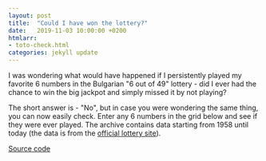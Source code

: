 ```yaml
---
layout: post
title:  "Could I have won the lottery?"
date:   2019-11-03 10:00:00 +0200
htmlarr:
- toto-check.html
categories: jekyll update
---
```


I was wondering what would have happened if I persistently played my favorite
6 numbers in the Bulgarian "6 out of 49" lottery - did I ever had the chance
to win the big jackpot and simply missed it by not playing?

The short answer is - "No", but in case you were wondering the same thing, you
can now easily check. Enter any 6 numbers in the grid below and
see if they were ever played. The archive contains data starting from 1958 until
today (the data is from the [official lottery site](http://www.toto.bg/statistika/6x49)).

[Source code](https://github.com/ggerganov/toto-check)

